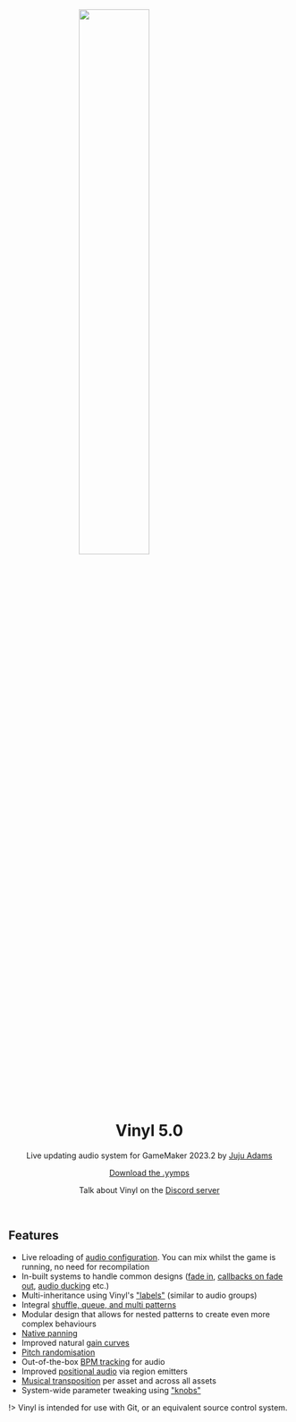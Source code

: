 &nbsp;

<img src="https://raw.githubusercontent.com/JujuAdams/Vinyl/master/LOGO.png" width="50%" style="display: block; margin: auto;" />
<h1 align="center">Vinyl 5.0</h1>
<p align="center">Live updating audio system for GameMaker 2023.2 by <a href="https://www.jujuadams.com/" target="_blank">Juju Adams</a></p>

<p align="center"><a href="https://github.com/JujuAdams/Vinyl/releases/" target="_blank">Download the .yymps</a></p>
<p align="center">Talk about Vinyl on the <a href="https://discord.gg/8krYCqr" target="_blank">Discord server</a></p>

&nbsp;

## Features

- Live reloading of [audio configuration](Configuration). You can mix whilst the game is running, no need for recompilation
- In-built systems to handle common designs ([fade in](Playing-Audio), [callbacks on fade out](Stopping-Audio), [audio ducking](Stacks) etc.)
- Multi-inheritance using Vinyl's ["labels"](Labels) (similar to audio groups)
- Integral [shuffle, queue, and multi patterns](Patterns)
- Modular design that allows for nested patterns to create even more complex behaviours
- [Native panning](Positional)
- Improved natural [gain curves](Gain)
- [Pitch randomisation](Pitch) 
- Out-of-the-box [BPM tracking](BPM) for audio
- Improved [positional audio](Positional) via region emitters
- [Musical transposition](Transposition) per asset and across all assets
- System-wide parameter tweaking using ["knobs"](Knobs)

!> Vinyl is intended for use with Git, or an equivalent source control system.